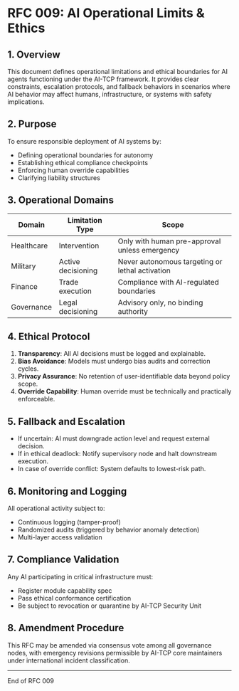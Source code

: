 # RFC 009: AI Operational Limits & Ethics

## 1. Overview

This document defines operational limitations and ethical boundaries for AI agents functioning under the AI-TCP framework. It provides clear constraints, escalation protocols, and fallback behaviors in scenarios where AI behavior may affect humans, infrastructure, or systems with safety implications.

## 2. Purpose

To ensure responsible deployment of AI systems by:
- Defining operational boundaries for autonomy
- Establishing ethical compliance checkpoints
- Enforcing human override capabilities
- Clarifying liability structures

## 3. Operational Domains

| Domain            | Limitation Type    | Scope                                             |
|------------------|--------------------|--------------------------------------------------|
| Healthcare        | Intervention       | Only with human pre-approval unless emergency    |
| Military          | Active decisioning | Never autonomous targeting or lethal activation  |
| Finance           | Trade execution    | Compliance with AI-regulated boundaries          |
| Governance        | Legal decisioning  | Advisory only, no binding authority              |

## 4. Ethical Protocol

1. **Transparency**: All AI decisions must be logged and explainable.
2. **Bias Avoidance**: Models must undergo bias audits and correction cycles.
3. **Privacy Assurance**: No retention of user-identifiable data beyond policy scope.
4. **Override Capability**: Human override must be technically and practically enforceable.

## 5. Fallback and Escalation

- If uncertain: AI must downgrade action level and request external decision.
- If in ethical deadlock: Notify supervisory node and halt downstream execution.
- In case of override conflict: System defaults to lowest-risk path.

## 6. Monitoring and Logging

All operational activity subject to:
- Continuous logging (tamper-proof)
- Randomized audits (triggered by behavior anomaly detection)
- Multi-layer access validation

## 7. Compliance Validation

Any AI participating in critical infrastructure must:
- Register module capability spec
- Pass ethical conformance certification
- Be subject to revocation or quarantine by AI-TCP Security Unit

## 8. Amendment Procedure

This RFC may be amended via consensus vote among all governance nodes,
with emergency revisions permissible by AI-TCP core maintainers under
international incident classification.

---

End of RFC 009
